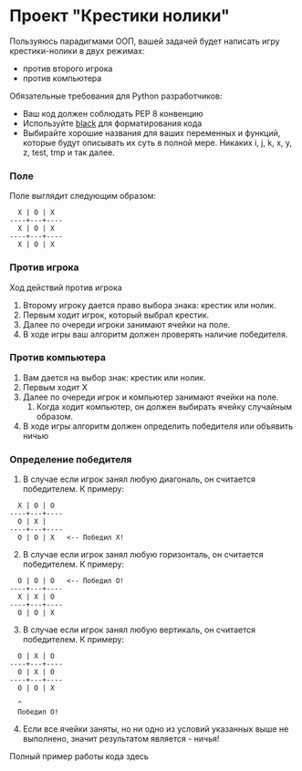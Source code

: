 # Проект "Крестики нолики"

Пользуяюсь парадигмами ООП, вашей задачей будет написать игру крестики-нолики в двух режимах:
- против второго игрока
- против компьютера

Обязательные требования для Python разработчиков:
- Ваш код должен соблюдать PEP 8 конвенцию
- Используйте [black](https://pypi.org/project/black/) для форматирования кода
- Выбирайте хорошие названия для ваших переменных и функций, которые будут описывать их суть в полной мере. Никаких i, j, k, x, y, z, test, tmp и так далее.

### Поле

Поле выглядит следующим образом:

```
  X | O | X
----+---+----
  X | O | X
----+---+----
  X | O | X
```

### Против игрока

Ход действий против игрока 

1. Второму игроку дается право выбора знака: крестик или нолик.
2. Первым ходит игрок, который выбрал крестик.
3. Далее по очереди игроки занимают ячейки на поле.
4. В ходе игры ваш алгоритм должен проверять наличие победителя.

### Против компьютера

1. Вам дается на выбор знак: крестик или нолик.
2. Первым ходит Х
3. Далее по очереди игрок и компьютер занимают ячейки на поле.
   1. Когда ходит компьютер, он должен выбирать ячейку случайным образом.
4. В ходе игры алгоритм должен определить победителя или объявить ничью

### Определение победителя

1. В случае если игрок занял любую диагональ, он считается победителем. К примеру:

```
  X | O | O
----+---+----
  O | X | 
----+---+----
  O | O | X   <-- Победил X!
```

2. В случае если игрок занял любую горизонталь, он считается победителем. К примеру:

```
  O | O | O   <-- Победил O!
----+---+----
  X | X | O
----+---+----
  O | O | X
```

3. В случае если игрок занял любую вертикаль, он считается победителем. К примеру:

```
  O | X | O   
----+---+----
  O | X | O
----+---+----
  O | O | X
  
  ^
  Победил O!
```

4. Если все ячейки заняты, но ни одно из условий указанных выше не выполнено, значит результатом является - ничья!

Полный пример работы кода здесь